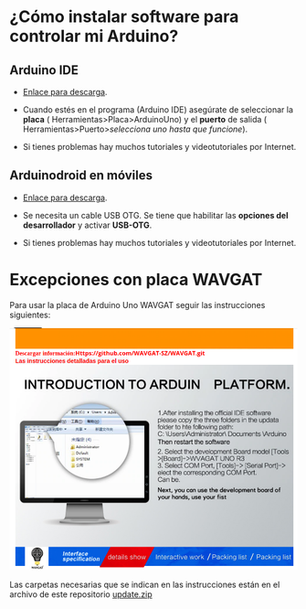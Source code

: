 # ¿Cómo instalar software para controlar mi Arduino? 

## Arduino IDE

- [Enlace para descarga](https://www.arduino.cc/en/Main/Software).

- Cuando estés en el programa (Arduino IDE) asegúrate de seleccionar la **placa** ( Herramientas>Placa>ArduinoUno) y el **puerto** de salida ( Herramientas>Puerto>_selecciona uno hasta que funcione_).

- Si tienes problemas hay muchos tutoriales y videotutoriales por Internet.


## Arduinodroid en móviles

- [Enlace para descarga](https://play.google.com/store/apps/details?id=name.antonsmirnov.android.arduinodroid2&hl=es&gl=US).

- Se necesita un cable USB OTG. Se tiene que habilitar las **opciones del desarrollador** y activar **USB-OTG**.

- Si tienes problemas hay muchos tutoriales y videotutoriales por Internet.


# Excepciones con placa WAVGAT

Para usar la placa de Arduino Uno WAVGAT seguir las instrucciones siguientes:

![](wavgat_instrucction.png)

Las carpetas necesarias que se indican en las instrucciones están en el archivo de este repositorio [update.zip](update.zip)